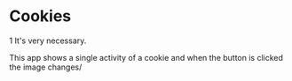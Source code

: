 # Cookies
1
It's very necessary.

This app shows a single activity of a cookie and when the button is clicked the image changes/
